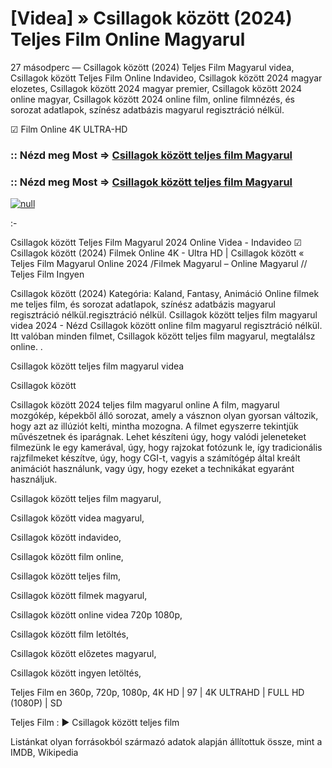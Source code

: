 # [Videa] » Csillagok között (2024) Teljes Film Online Magyarul






27 másodperc — Csillagok között (2024) Teljes Film Magyarul videa, Csillagok között Teljes Film Online Indavideo, Csillagok között 2024 magyar elozetes, Csillagok között 2024 magyar premier, Csillagok között 2024 online magyar, Csillagok között 2024 online film, online filmnézés, és sorozat adatlapok, színész adatbázis magyarul regisztráció nélkül.

☑ Film Online 4K ULTRA-HD

### :: Nézd meg Most => [Csillagok között teljes film Magyarul](https://t.co/hzjHFNYXSq)

### :: Nézd meg Most => [Csillagok között teljes film Magyarul](https://t.co/hzjHFNYXSq)

[![null](https://static.wixstatic.com/media/855a25_043b5abeb4ae4d35ac003198e7fe56ed~mv2.gif)](https://t.co/hzjHFNYXSq)

:-

Csillagok között Teljes Film Magyarul 2024 Online Videa - Indavideo ☑ Csillagok között (2024) Filmek Online 4K - Ultra HD | Csillagok között « Teljes Film Magyarul Online 2024 /Filmek Magyarul – Online Magyarul // Teljes Film Ingyen

Csillagok között (2024) Kategória: Kaland, Fantasy, Animáció Online filmek me teljes film, és sorozat adatlapok, színész adatbázis magyarul regisztráció nélkül.regisztráció nélkül. Csillagok között teljes film magyarul videa 2024 - Nézd Csillagok között online film magyarul regisztráció nélkül. Itt valóban minden filmet, Csillagok között teljes film magyarul, megtalálsz online. .

Csillagok között teljes film magyarul videa

Csillagok között

Csillagok között 2024 teljes film magyarul online A film, magyarul mozgókép, képekből álló sorozat, amely a vásznon olyan gyorsan változik, hogy azt az illúziót kelti, mintha mozogna. A filmet egyszerre tekintjük művészetnek és iparágnak. Lehet készíteni úgy, hogy valódi jeleneteket filmezünk le egy kamerával, úgy, hogy rajzokat fotózunk le, így tradicionális rajzfilmeket készítve, úgy, hogy CGI-t, vagyis a számítógép által kreált animációt használunk, vagy úgy, hogy ezeket a technikákat egyaránt használjuk.

Csillagok között teljes film magyarul,

Csillagok között videa magyarul,

Csillagok között indavideo,

Csillagok között film online,

Csillagok között teljes film,

Csillagok között filmek magyarul,

Csillagok között online videa 720p 1080p,

Csillagok között film letöltés,

Csillagok között előzetes magyarul,

Csillagok között ingyen letöltés,

Teljes Film en 360p, 720p, 1080p, 4K HD | 97 | 4K ULTRAHD | FULL HD (1080P) | SD

Teljes Film : ► Csillagok között teljes film

Listánkat olyan forrásokból származó adatok alapján állítottuk össze, mint a IMDB, Wikipedia
